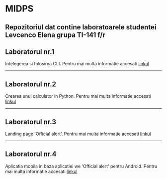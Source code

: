 # MIDPS
Repozitoriul dat contine laboratoarele studentei Levcenco Elena grupa TI-141 f/r
----------------------
Laboratorul nr.1
----------------------
Intelegerea si folosirea CLI.
Pentru mai multa informatie accesati <a href="https://github.com/ElenaLevcenco/MIDPS/tree/master/Lab1">linkul</a>

----------------------
Laboratorul nr.2
----------------------
Crearea unui calculator in Python.
Pentru mai multa informatie accesati <a href="https://github.com/ElenaLevcenco/MIDPS/tree/master/Lab2">linkul</a>


----------------------
Laboratorul nr.3
----------------------
Landing page 'Official alert'.
Pentru mai multa informatie accesati <a href="https://github.com/ElenaLevcenco/MIDPS/tree/master/Lab3">linkul</a>


----------------------
Laboratorul nr.4
----------------------
Aplicatia mobila in baza aplicatiei we 'Official alert' pentru Android.
Pentru mai multa informatie accesati <a href="https://github.com/ElenaLevcenco/MIDPS/tree/master/Lab4">linkul</a>
